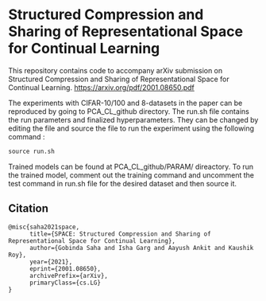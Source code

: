 # Structured Compression and Sharing of Representational Space for Continual Learning

This repository contains code to accompany arXiv submission on Structured Compression and Sharing of Representational Space for Continual Learning. https://arxiv.org/pdf/2001.08650.pdf

The experiments with CIFAR-10/100 and 8-datasets in the paper can be reproduced by going to PCA_CL_github directory. The run.sh file contains the run parameters and finalized hyperparameters. They can be changed by editing the file and source the file to run the experiment using the following command : 

```python
source run.sh 
```
Trained models can be found at PCA_CL_github/PARAM/ direactory. To run the trained model, comment out the training command and uncomment the test command in run.sh file for the desired dataset and then source it. 

## Citation 
```
@misc{saha2021space,
      title={SPACE: Structured Compression and Sharing of Representational Space for Continual Learning}, 
      author={Gobinda Saha and Isha Garg and Aayush Ankit and Kaushik Roy},
      year={2021},
      eprint={2001.08650},
      archivePrefix={arXiv},
      primaryClass={cs.LG}
}
```
